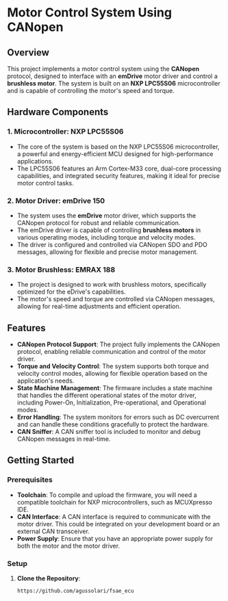# Motor Control System Using CANopen

## Overview

This project implements a motor control system using the **CANopen** protocol, designed to interface with an **emDrive** motor driver and control a **brushless motor**. The system is built on an **NXP LPC55S06** microcontroller and is capable of controlling the motor's speed and torque.

## Hardware Components

### 1. **Microcontroller: NXP LPC55S06**
   - The core of the system is based on the NXP LPC55S06 microcontroller, a powerful and energy-efficient MCU designed for high-performance applications.
   - The LPC55S06 features an Arm Cortex-M33 core, dual-core processing capabilities, and integrated security features, making it ideal for precise motor control tasks.

### 2. **Motor Driver: emDrive 150**
   - The system uses the **emDrive** motor driver, which supports the CANopen protocol for robust and reliable communication.
   - The emDrive driver is capable of controlling **brushless motors** in various operating modes, including torque and velocity modes.
   - The driver is configured and controlled via CANopen SDO and PDO messages, allowing for flexible and precise motor management.

### 3. **Motor Brushless: EMRAX 188**
   - The project is designed to work with brushless motors, specifically optimized for the eDrive's capabilities.
   - The motor's speed and torque are controlled via CANopen messages, allowing for real-time adjustments and efficient operation.

## Features

- **CANopen Protocol Support**: The project fully implements the CANopen protocol, enabling reliable communication and control of the motor driver.
- **Torque and Velocity Control**: The system supports both torque and velocity control modes, allowing for flexible operation based on the application's needs.
- **State Machine Management**: The firmware includes a state machine that handles the different operational states of the motor driver, including Power-On, Initialization, Pre-operational, and Operational modes.
- **Error Handling**: The system monitors for errors such as DC overcurrent and can handle these conditions gracefully to protect the hardware.
- **CAN Sniffer**: A CAN sniffer tool is included to monitor and debug CANopen messages in real-time.

## Getting Started

### Prerequisites

- **Toolchain**: To compile and upload the firmware, you will need a compatible toolchain for NXP microcontrollers, such as MCUXpresso IDE.
- **CAN Interface**: A CAN interface is required to communicate with the motor driver. This could be integrated on your development board or an external CAN transceiver.
- **Power Supply**: Ensure that you have an appropriate power supply for both the motor and the motor driver.

### Setup

1. **Clone the Repository**:
   ```bash
   https://github.com/agussolari/fsae_ecu

